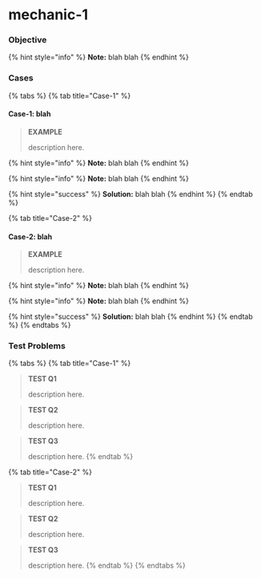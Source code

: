 # mechanic-1

### Objective

{% hint style="info" %}
**Note:** blah blah
{% endhint %}



### Cases

{% tabs %}
{% tab title="Case-1" %}
#### Case-1: blah

> **EXAMPLE**
>
> description here.



{% hint style="info" %}
**Note:** blah blah
{% endhint %}



{% hint style="info" %}
**Note:** blah blah
{% endhint %}



{% hint style="success" %}
**Solution:** blah blah
{% endhint %}
{% endtab %}

{% tab title="Case-2" %}
#### Case-2: blah

> **EXAMPLE**
>
> description here.



{% hint style="info" %}
**Note:** blah blah
{% endhint %}



{% hint style="info" %}
**Note:** blah blah
{% endhint %}



{% hint style="success" %}
**Solution:** blah blah
{% endhint %}
{% endtab %}
{% endtabs %}



### Test Problems

{% tabs %}
{% tab title="Case-1" %}
> **TEST Q1**
>
> description here.



> **TEST Q2**
>
> description here.



> **TEST Q3**
>
> description here.
{% endtab %}

{% tab title="Case-2" %}
> **TEST Q1**
>
> description here.



> **TEST Q2**
>
> description here.



> **TEST Q3**
>
> description here.
{% endtab %}
{% endtabs %}

